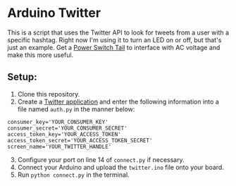 # Arduino Twitter

This is a script that uses the Twitter API to look for tweets from a user with a specific hashtag.
Right now I'm using it to turn an LED on or off, but that's just an example. Get a [Power Switch Tail](http://www.powerswitchtail.com/) to interface with AC voltage and make this more useful.

## Setup:

1. Clone this repository.
2. Create a [Twitter application](http://apps.twitter.com) and enter the following information into a file named `auth.py` in the manner below:

```
consumer_key='YOUR_CONSUMER_KEY'
consumer_secret='YOUR_CONSUMER_SECRET'
access_token_key='YOUR_ACCESS_TOKEN'
access_token_secret='YOUR_ACCESS_TOKEN_SECRET'
screen_name='YOUR_TWITTER_HANDLE'
```
3. Configure your port on line 14 of `connect.py` if necessary.
4. Connect your Arduino and upload the `twitter.ino` file onto your board.
5. Run `python connect.py` in the terminal.
